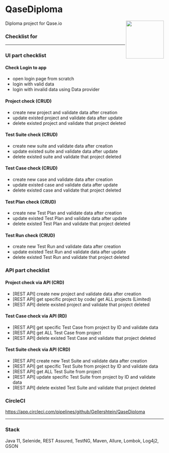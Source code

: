 # QaseDiploma

Diploma project for Qase.io
<a href="https://qase.io/">
<img src="https://app.qase.ca/sites/all/themes/qase/images/source/dashboard/img/blue-logo.png" align="right" height="120" />
</a>

### Checklist for

---------------------

### **UI part checklist**

#### **Check Login to app**

- open login page from scratch
- login with valid data
- login with invalid data using Data provider

#### **Project check (CRUD)**

- create new project and validate data after creation
- update existed project and validate data after update
- delete existed project and validate that project deleted

#### **Test Suite check (CRUD)**

- create new suite and validate data after creation
- update existed suite and validate data after update
- delete existed suite and validate that project deleted

#### **Test Case check (CRUD)**

- create new case and validate data after creation
- update existed case and validate data after update
- delete existed case and validate that project deleted

#### **Test Plan check (CRUD)**

- create new Test Plan and validate data after creation
- update existed Test Plan and validate data after update
- delete existed Test Plan and validate that project deleted

#### **Test Run check (CRUD)**

- create new Test Run and validate data after creation
- update existed Test Run and validate data after update
- delete existed Test Run and validate that project deleted

### **API part checklist**

#### **Project check via API (CRD)**

- [REST API] create new project and validate data after creation
- [REST API] get specific project by code/ get ALL projects (Limited)
- [REST API] delete existed project and validate that project deleted

#### **Test Case check via API (RD)**

- [REST API] get specific Test Case from project by ID and validate data
- [REST API] get ALL Test Case from project
- [REST API] delete existed Test Case and validate that project deleted

#### **Test Suite check via API (CRD)**

- [REST API] create new Test Suite and validate data after creation
- [REST API] get specific Test Suite from project by ID and validate data
- [REST API] get ALL Test Suite from project
- [REST API] update specific Test Suite from project by ID and validate data
- [REST API] delete existed Test Suite and validate that project deleted


### CircleCI
https://app.circleci.com/pipelines/github/Gellershtein/QaseDiploma

---
### Stack
Java 11, Selenide, REST Assured, TestNG, Maven, Allure, Lombok, Log4j2, GSON